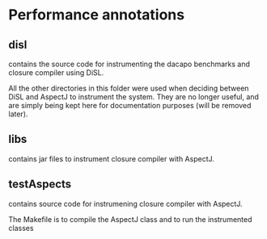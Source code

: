 # Performance annotations

## disl
contains the source code for instrumenting the dacapo benchmarks and closure compiler using DiSL.

All the other directories in this folder were used when deciding between DiSL and AspectJ to instrument the system. They are no longer useful, and are simply being kept here for documentation purposes (will be removed later).

## libs
contains jar files to instrument closure compiler with AspectJ.

## testAspects
contains source code for instrumening closure compiler with AspectJ.

The Makefile is to compile the AspectJ class and to run the instrumented classes
